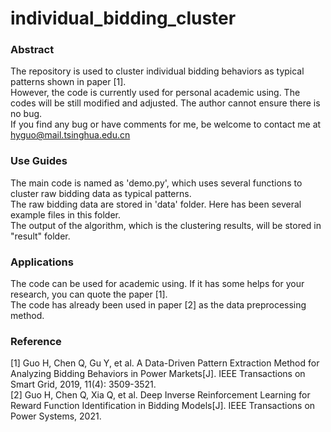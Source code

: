 # individual_bidding_cluster
### Abstract
The repository is used to cluster individual bidding behaviors as typical patterns shown in paper [1].  
However, the code is currently used for personal academic using. 
The codes will be still modified and adjusted. The author cannot ensure there is no bug.  
If you find any bug or have comments for me, be welcome to contact me at hyguo@mail.tsinghua.edu.cn

### Use Guides
The main code is named as 'demo.py', which uses several functions to cluster raw bidding data as typical patterns.  
The raw bidding data are stored in 'data' folder. Here has been several example files in this folder.  
The output of the algorithm, which is the clustering results, will be stored in "result" folder.

### Applications
The code can be used for academic using. If it has some helps for your research, you can quote the paper [1].  
The code has already been used in paper [2] as the data preprocessing method.   


### Reference
[1] Guo H, Chen Q, Gu Y, et al. A Data-Driven Pattern Extraction Method for Analyzing Bidding Behaviors in Power Markets[J]. IEEE Transactions on Smart Grid, 2019, 11(4): 3509-3521.  
[2] Guo H, Chen Q, Xia Q, et al. Deep Inverse Reinforcement Learning for Reward Function Identification in Bidding Models[J]. IEEE Transactions on Power Systems, 2021.

